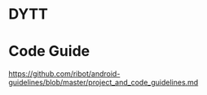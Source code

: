 # DYTT

# Code Guide

https://github.com/ribot/android-guidelines/blob/master/project_and_code_guidelines.md